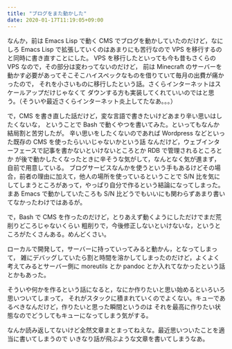 ```yaml
---
title: "ブログをまた動かした"
date: 2020-01-17T11:19:05+09:00
---
```


なんか，前は Emacs Lisp で動く CMS でブログを動かしていたのだけど，なにしろ
Emacs Lisp で拡張していくのはあまりにも苦行なので VPS を移行するのと同時に書き直すことにした。
VPS を移行したといっても今も昔もさくらの VPS なので，その部分は変わってないのだけど，
前は Minecraft のサーバーを動かす必要があってそこそこハイスペックなものを借りていて毎月の出費が痛かったので，
それを小さいものに移行したという話。さくらインターネットはスケールアップだけじゃなくて
ダウンする方も実装してくれていいのではと思う。（そういや最近さくらインターネット炎上してたなあ。。。）

で，CMS を書き直した話だけど，変な言語で書きたいけどあまり辛い思いはしたくないな，
ということで Bash で動くやつを書いてみた。といってもなんか結局割と苦労したが。
辛い思いをしたくないのであれば Wordpress などといった既存の CMS を使ったらいいじゃないかという話
なんだけど，ウェブインターフェースで記事を書かないといけないところとか RDB で管理されるところとか
が後で動かしたくなったときに辛そうな気がして，なんとなく気が進まず，自前で用意している。
ブログサービスなんかを使うという手もあるけどその場合，前者の理由に加えて，他人の場所を使っているということで
S/N 比を気にしてしまうところがあって，やっぱり自分で作るという結論になってしまった。
まあ Emacs で動かしていたころも S/N 比どうでもいいにも関わらずあまり書いてなかったわけではあるが。

で，Bash で CMS を作ったのだけど，とりあえず動くようにしただけでまだ荒削りどころじゃないくらい
粗削りで，今後修正しないといけないな，というところがたくさんある。めんどくさい。

ローカルで開発して，サーバーに持っていってみると動かん，となってしまって，
雑にデバッグしていたら割と時間を溶かしてしまったのだけど，よくよく考えてみるとサーバー側に moreutils とか
pandoc とか入れてなかったという話とかもあった。

そういや何かを作るという話になると，なにか作りたいと思い始めるといろいろ思いついてしまって，
それがスタックに積まれていくのでよくない。キューであるべきなんだけど，作りたいと思った瞬間というのは
それを最高に作りたい状態なのでどうしてもキューになってしまう気がする。

なんか読み返してないけど全然文章まとまってねえな。最近思いついたことを適当に書いてしまうので
いきなり話が飛ぶような文章を書いてしまうなあ。
